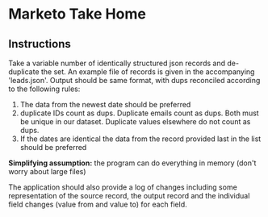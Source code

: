 # Marketo Take Home

## Instructions

Take a variable number of identically structured json records and de-duplicate the set.
An example file of records is given in the accompanying 'leads.json'. Output should be same format, with dups reconciled according to the following rules:

1. The data from the newest date should be preferred
2. duplicate IDs count as dups. Duplicate emails count as dups. Both must be unique in our dataset. Duplicate values elsewhere do not count as dups.
3. If the dates are identical the data from the record provided last in the list should be preferred

**Simplifying assumption:** the program can do everything in memory (don't worry about large files)

The application should also provide a log of changes including some representation of the source record, the output record and the individual field changes (value from and value to) for each field.
